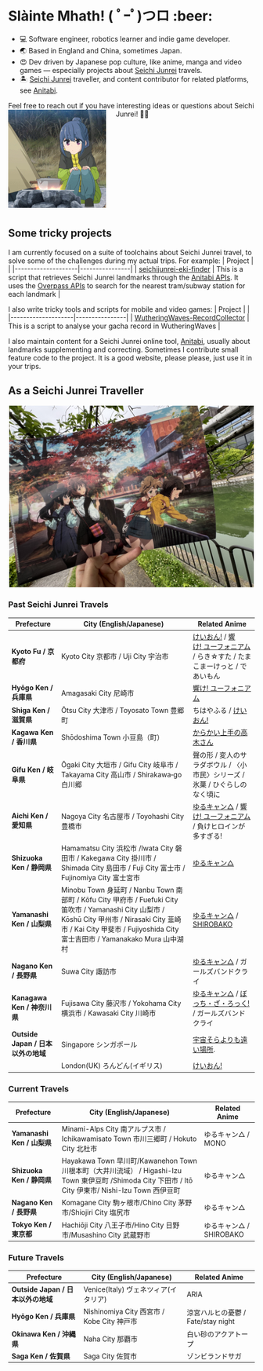 <h1>Slàinte Mhath! ( ﾟｰﾟ)つロ :beer: </h1>

- 💻 Software engineer, robotics learner and indie game developer.  
- :earth_asia: Based in England and China, sometimes Japan.  
- :heart_eyes: Dev driven by Japanese pop culture, like anime, manga and video games — especially projects about [Seichi Junrei](https://en.wikipedia.org/wiki/Pilgrimage_(anime)) travels.
- :desert_island: [Seichi Junrei](https://en.wikipedia.org/wiki/Pilgrimage_(anime)) traveller, and content contributor for related platforms, see [Anitabi](https://anitabi.cn/map).

Feel free to reach out if you have interesting ideas or questions about Seichi Junrei! :sparkling_heart::sparkling_heart:
<img src="https://raw.githubusercontent.com/Arthurzyang/Arthurzyang/main/preview.gif" 
     alt="Yuru Camp" 
     width="200"
     style="float:left; margin-right:20px; margin-bottom:10px;" />

<div style="clear: both;"></div>

## Some tricky projects
I am currently focused on a suite of toolchains about Seichi Junrei travel, to solve some of the challenges during my actual trips. For example:
|       Project      |  |
|--------------------|----------------|
| [seichijunrei-eki-finder](https://github.com/Arthurzyang/seichijunrei-eki-finder) | This is a script that retrieves Seichi Junrei landmarks through the [Anitabi APIs](https://github.com/anitabi/anitabi.cn-document/blob/main/api.md). It uses the [Overpass APIs](https://wiki.openstreetmap.org/wiki/Overpass_API) to search for the nearest tram/subway station for each landmark |

I also write tricky tools and scripts for mobile and video games:
|       Project      |  |
|--------------------|----------------|
| [WutheringWaves-RecordCollector](https://github.com/Arthurzyang/WutheringWaves-RecordCollector) | This is a script to analyse your gacha record in WutheringWaves |

I also maintain content for a Seichi Junrei online tool, [Anitabi](https://anitabi.cn/map), usually about landmarks supplementing and correcting. Sometimes I contribute small feature code to the project. It is a good website, please please, just use it in your trips.

## As a Seichi Junrei Traveller
<p align="center"><img src="https://github.com/Arthurzyang/Arthurzyang/blob/main/IMG_6040.jpg?raw=true" width="500" height="370" alt="Centered Image" /></p>

### Past Seichi Junrei Travels

| Prefecture | City (English/Japanese) | Related Anime |
|-------------------------------|------------------------|-----------------|
| **Kyoto Fu / 京都府**           | Kyoto City 京都市 / Uji City 宇治市          | [けいおん!](https://en.wikipedia.org/wiki/K-On!) / [響け! ユーフォニアム](https://en.wikipedia.org/wiki/Sound!_Euphonium) / らき☆すた / たまこまーけっと / であいもん |
| **Hyōgo Ken / 兵庫県**         | Amagasaki City 尼崎市           | [響け! ユーフォニアム](https://en.wikipedia.org/wiki/Sound!_Euphonium) |
| **Shiga Ken / 滋賀県**         | Ōtsu City 大津市 / Toyosato Town 豊郷町 | ちはやふる / [けいおん!](https://en.wikipedia.org/wiki/K-On!) |
| **Kagawa Ken / 香川県**        | Shōdoshima Town 小豆島（町）     | [からかい上手の高木さん](https://en.wikipedia.org/wiki/Teasing_Master_Takagi-san) |
| **Gifu Ken / 岐阜県**          | Ōgaki City 大垣市 / Gifu City 岐阜市 /  Takayama City 高山市 / Shirakawa‑go  白川郷 | 聲の形 / 変人のサラダボウル / 〈小市民〉シリーズ / 氷菓 / ひぐらしのなく頃に |
| **Aichi Ken / 愛知県**         | Nagoya City 名古屋市 /  Toyohashi City 豊橋市 | [ゆるキャン△](https://en.wikipedia.org/wiki/Laid-Back_Camp) / [響け! ユーフォニアム](https://en.wikipedia.org/wiki/Sound!_Euphonium) / 負けヒロインが多すぎる!|
| **Shizuoka Ken / 静岡県**      | Hamamatsu City 浜松市 /Iwata City 磐田市 / Kakegawa City 掛川市 / Shimada City 島田市 / Fuji City 富士市 / Fujinomiya City 富士宮市 | [ゆるキャン△](https://en.wikipedia.org/wiki/Laid-Back_Camp) |
| **Yamanashi Ken / 山梨県**     | Minobu Town 身延町 / Nanbu Town 南部町 / Kōfu City 甲府市 / Fuefuki City 笛吹市 / Yamanashi City 山梨市 / Kōshū City 甲州市 / Nirasaki City 韮崎市 / Kai City 甲斐市 / Fujiyoshida City 富士吉田市 / Yamanakako Mura 山中湖村 | [ゆるキャン△](https://en.wikipedia.org/wiki/Laid-Back_Camp) / [SHIROBAKO](https://en.wikipedia.org/wiki/Shirobako) |
| **Nagano Ken / 長野県**  | Suwa City 諏訪市           | [ゆるキャン△](https://en.wikipedia.org/wiki/Laid-Back_Camp) / ガールズバンドクライ |
| **Kanagawa Ken / 神奈川県**    | Fujisawa City 藤沢市 / Yokohama City 横浜市 / Kawasaki City 川崎市           | [ゆるキャン△](https://en.wikipedia.org/wiki/Laid-Back_Camp) / [ぼっち・ざ・ろっく!](https://en.wikipedia.org/wiki/Bocchi_the_Rock!) / ガールズバンドクライ|
| **Outside Japan / 日本以外の地域**    | Singapore シンガポール           | [宇宙そらよりも遠い場所](https://en.wikipedia.org/wiki/A_Place_Further_than_the_Universe).  |
|    | London(UK) ろんどん(イギリス)           | [けいおん!](https://en.wikipedia.org/wiki/K-On!) |

### Current Travels
| Prefecture    | City (English/Japanese)           | Related Anime |
|---------------------------------------|------------------------------|---------------------------|
| **Yamanashi Ken / 山梨県**             | Minami-Alps City 南アルプス市 / Ichikawamisato Town 市川三郷町 / Hokuto City 北杜市             | ゆるキャン△ / MONO |
| **Shizuoka Ken / 静岡県**      | Hayakawa Town 早川町/Kawanehon Town 川根本町（大井川流域） / Higashi-Izu Town 東伊豆町 /Shimoda City 下田市 / Itō City 伊東市/ Nishi-Izu Town 西伊豆町                     | ゆるキャン△ | 
| **Nagano Ken / 長野県**        | Komagane City 駒ヶ根市/Chino City 茅野市/Shiojiri City 塩尻市| ゆるキャン△ |
| **Tokyo Ken / 東京都**         | Hachiōji City 八王子市/Hino City 日野市/Musashino City 武蔵野市 | ゆるキャン△ / SHIROBAKO |

### Future Travels
| Prefecture    | City (English/Japanese)           | Related Anime |
|---------------------------------------|------------------------------|---------------------------|
| **Outside Japan / 日本以外の地域**   | Venice(Italy) ヴェネツィア(イタリア)               | ARIA |
| **Hyōgo Ken / 兵庫県**         | Nishinomiya City 西宮市 / Kobe City 神戸市| 涼宮ハルヒの憂鬱 / Fate/stay night |
| **Okinawa Ken / 沖縄県**| Naha City 那覇市           | 白い砂のアクアトープ |
| **Saga Ken / 佐賀県**   | Saga City 佐賀市           | ゾンビランドサガ |

